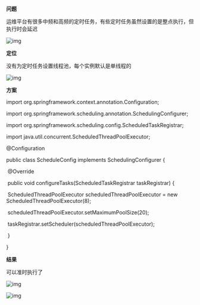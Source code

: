 **问题**

运维平台有很多中频和高频的定时任务，有些定时任务虽然设置的是整点执行，但执行时会延迟

![img](https://zalav54l6d.feishu.cn/space/api/box/stream/download/asynccode/?code=ZTNkOGU3NDhiMTEzMTZjOWU2MzAyNjczNWVmNDBlNjZfRzBib2hnNHhSelhpRUdjWUxmb0ZiWjdrMlVFWG5JYWVfVG9rZW46Rm5Td2I2aU9Ub2kyQU14R3dPWmNzdDJJbkliXzE3MDMwODM4MDc6MTcwMzA4NzQwN19WNA)

**定位**

没有为定时任务设置线程池，每个实例默认是单线程的

![img](https://zalav54l6d.feishu.cn/space/api/box/stream/download/asynccode/?code=YWZjOTkzNjJlZWQ5MTNjMDUxN2Y5MjA5ZjQ4ZGNiNTZfR1lJVjBJTWZEYW5FS1NSTjBjcm1uY2U2Q2o2Sm90QXBfVG9rZW46QmdXR2JLV05Mb1E0bGp4blVnbmMyMXJDblpnXzE3MDMwODM4MDc6MTcwMzA4NzQwN19WNA)

**方案**

import org.springframework.context.annotation.Configuration;

import org.springframework.scheduling.annotation.SchedulingConfigurer;

import org.springframework.scheduling.config.ScheduledTaskRegistrar;

import java.util.concurrent.ScheduledThreadPoolExecutor;

@Configuration

public class ScheduleConfig implements SchedulingConfigurer {

​    @Override

​    public void configureTasks(ScheduledTaskRegistrar taskRegistrar) {

​        ScheduledThreadPoolExecutor scheduledThreadPoolExecutor = new ScheduledThreadPoolExecutor(8);

​        scheduledThreadPoolExecutor.setMaximumPoolSize(20);

​        taskRegistrar.setScheduler(scheduledThreadPoolExecutor);

​    }

}

**结果**

可以准时执行了

![img](https://zalav54l6d.feishu.cn/space/api/box/stream/download/asynccode/?code=OWExOTlhNzQ3YjIzOTVlNzc5MmI1MWIzMTk2YTcwZDlfb2Q2alB5Z2dkd1ZhYjF3bHVGZEQ1YWZWY0xWNmI3YmdfVG9rZW46TTBGN2JzN0NEb1EzYWp4Q2dobWNRNlV2bkxOXzE3MDMwODM4MDc6MTcwMzA4NzQwN19WNA)

![img](https://zalav54l6d.feishu.cn/space/api/box/stream/download/asynccode/?code=MjM3YzNhZDdlOGNiODUzMzFkOTQ1YWYyZGM3YzdhY2NfTW9lT1pXTlZCR1BIMzRRZWlEbTdwdEoxOVhrc3JGSXhfVG9rZW46VkF6RGJaYUlwb1BYZUJ4MkpNV2NnU21QbmpiXzE3MDMwODM4MDc6MTcwMzA4NzQwN19WNA)